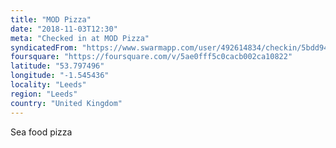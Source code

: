 ```yaml
---
title: "MOD Pizza"
date: "2018-11-03T12:30"
meta: "Checked in at MOD Pizza"
syndicatedFrom: "https://www.swarmapp.com/user/492614834/checkin/5bdd94fd1af85200398b8929"
foursquare: "https://foursquare.com/v/5ae0fff5c0cacb002ca10822"
latitude: "53.797496"
longitude: "-1.545436"
locality: "Leeds"
region: "Leeds"
country: "United Kingdom"
---
```

Sea food pizza
